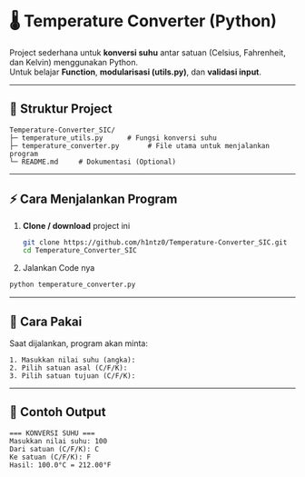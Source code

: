 # 🌡️ Temperature Converter (Python)

Project sederhana untuk **konversi suhu** antar satuan (Celsius, Fahrenheit, dan Kelvin) menggunakan Python.  
Untuk belajar **Function**, **modularisasi (utils.py)**, dan **validasi input**.

---

## 📂 Struktur Project

```Structure_Folder
Temperature-Converter_SIC/
├─ temperature_utils.py      # Fungsi konversi suhu
├─ temperature_converter.py       # File utama untuk menjalankan program
└─ README.md     # Dokumentasi (Optional)
```

---

## ⚡ Cara Menjalankan Program

1. **Clone / download** project ini
   ```bash
   git clone https://github.com/h1ntz0/Temperature-Converter_SIC.git
   cd Temperature_Converter_SIC

2. Jalankan Code nya
  ```bash
  python temperature_converter.py
  ```

---

## 📖 Cara Pakai

Saat dijalankan, program akan minta:

```Input
1. Masukkan nilai suhu (angka):
2. Pilih satuan asal (C/F/K):
3. Pilih satuan tujuan (C/F/K):
```

---

## 📌 Contoh Output

```Output
=== KONVERSI SUHU ===
Masukkan nilai suhu: 100
Dari satuan (C/F/K): C
Ke satuan (C/F/K): F
Hasil: 100.0°C = 212.00°F
```
